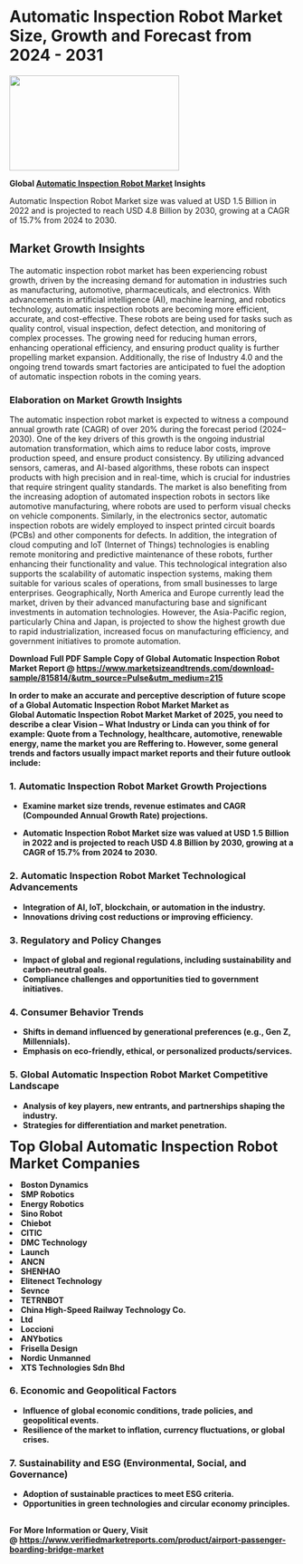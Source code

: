 <H1>Automatic Inspection Robot Market Size, Growth and Forecast from 2024 - 2031</H1><img class="aligncenter size-medium wp-image-584254" src="https://thirdeyenews.in/wp-content/uploads/2024/09/Global-Market-Research-300x168.jpeg" alt="" width="300" height="168" /><p><strong>Global&nbsp;<a href="https://www.marketsizeandtrends.com/download-sample/815814/&amp;utm_source=Pulse&amp;utm_medium=215">Automatic Inspection Robot Market</a> Insights</strong></p><p>Automatic Inspection Robot Market size was valued at USD 1.5 Billion in 2022 and is projected to reach USD 4.8 Billion by 2030, growing at a CAGR of 15.7% from 2024 to 2030.</p><p><h2>Market Growth Insights</h2> The automatic inspection robot market has been experiencing robust growth, driven by the increasing demand for automation in industries such as manufacturing, automotive, pharmaceuticals, and electronics. With advancements in artificial intelligence (AI), machine learning, and robotics technology, automatic inspection robots are becoming more efficient, accurate, and cost-effective. These robots are being used for tasks such as quality control, visual inspection, defect detection, and monitoring of complex processes. The growing need for reducing human errors, enhancing operational efficiency, and ensuring product quality is further propelling market expansion. Additionally, the rise of Industry 4.0 and the ongoing trend towards smart factories are anticipated to fuel the adoption of automatic inspection robots in the coming years. <p><strong></strong></p> <h3>Elaboration on Market Growth Insights</h3> The automatic inspection robot market is expected to witness a compound annual growth rate (CAGR) of over 20% during the forecast period (2024–2030). One of the key drivers of this growth is the ongoing industrial automation transformation, which aims to reduce labor costs, improve production speed, and ensure product consistency. By utilizing advanced sensors, cameras, and AI-based algorithms, these robots can inspect products with high precision and in real-time, which is crucial for industries that require stringent quality standards. The market is also benefiting from the increasing adoption of automated inspection robots in sectors like automotive manufacturing, where robots are used to perform visual checks on vehicle components. Similarly, in the electronics sector, automatic inspection robots are widely employed to inspect printed circuit boards (PCBs) and other components for defects. In addition, the integration of cloud computing and IoT (Internet of Things) technologies is enabling remote monitoring and predictive maintenance of these robots, further enhancing their functionality and value. This technological integration also supports the scalability of automatic inspection systems, making them suitable for various scales of operations, from small businesses to large enterprises. Geographically, North America and Europe currently lead the market, driven by their advanced manufacturing base and significant investments in automation technologies. However, the Asia-Pacific region, particularly China and Japan, is projected to show the highest growth due to rapid industrialization, increased focus on manufacturing efficiency, and government initiatives to promote automation. <p><strong></p><p><span class=""><strong>Download Full PDF Sample Copy of Global Automatic Inspection Robot Market Report</strong> @ <a href="https://www.marketsizeandtrends.com/download-sample/815814/&amp;utm_source=Pulse&amp;utm_medium=215" target="_blank">https://www.marketsizeandtrends.com/download-sample/815814/&amp;utm_source=Pulse&amp;utm_medium=215</a></span></p><p>In order to make an accurate and perceptive description of future scope of a Global&nbsp;Automatic Inspection Robot Market Market as Global&nbsp;Automatic Inspection Robot Market Market of 2025, you need to describe a clear Vision &ndash; What Industry or Linda can you think of for example: Quote from a Technology, healthcare, automotive, renewable energy, name the market you are Reffering to. However, some general trends and factors usually impact market reports and their future outlook include:</p><h3>1.&nbsp;<strong>Automatic Inspection Robot Market Growth Projections</strong></h3><ul><li>Examine market size trends, revenue estimates and CAGR (Compounded Annual Growth Rate) projections.</li><li><p>Automatic Inspection Robot Market size was valued at USD 1.5 Billion in 2022 and is projected to reach USD 4.8 Billion by 2030, growing at a CAGR of 15.7% from 2024 to 2030.</p></li></ul><h3>2.&nbsp;<strong>Automatic Inspection Robot Market Technological Advancements</strong></h3><ul><li>Integration of AI, IoT, blockchain, or automation in the industry.</li><li>Innovations driving cost reductions or improving efficiency.</li></ul><h3>3.&nbsp;<strong>Regulatory and Policy Changes</strong></h3><ul><li>Impact of global and regional regulations, including sustainability and carbon-neutral goals.</li><li>Compliance challenges and opportunities tied to government initiatives.</li></ul><h3>4.&nbsp;<strong>Consumer Behavior Trends</strong></h3><ul><li>Shifts in demand influenced by generational preferences (e.g., Gen Z, Millennials).</li><li>Emphasis on eco-friendly, ethical, or personalized products/services.</li></ul><h3>5.&nbsp;<strong>Global Automatic Inspection Robot Market Competitive Landscape</strong></h3><ul><li>Analysis of key players, new entrants, and partnerships shaping the industry.</li><li>Strategies for differentiation and market penetration.</li></ul><p data-pm-slice="1 1 []"><span style="color: inherit; font-family: inherit; font-size: 25px;">Top Global Automatic Inspection Robot Market Companies</span></p><div class="" data-test-id=""><p><li>Boston Dynamics</li><li> SMP Robotics</li><li> Energy Robotics</li><li> Sino Robot</li><li> Chiebot</li><li> CITIC</li><li> DMC Technology</li><li> Launch</li><li> ANCN</li><li> SHENHAO</li><li> Elitenect Technology</li><li> Sevnce</li><li> TETRNBOT</li><li> China High-Speed Railway Technology Co.</li><li>Ltd</li><li> Loccioni</li><li> ANYbotics</li><li> Frisella Design</li><li> Nordic Unmanned</li><li> XTS Technologies Sdn Bhd</li></p></div><h3>6.&nbsp;<strong>Economic and Geopolitical Factors</strong></h3><ul><li>Influence of global economic conditions, trade policies, and geopolitical events.</li><li>Resilience of the market to inflation, currency fluctuations, or global crises.</li></ul><h3>7.&nbsp;<strong>Sustainability and ESG (Environmental, Social, and Governance)</strong></h3><ul><li>Adoption of sustainable practices to meet ESG criteria.</li><li>Opportunities in green technologies and circular economy principles.</li></ul><h2><strong style="font-size: 14px;">For More Information or Query, Visit @&nbsp;</strong><a style="background-color: #ffffff; font-size: 14px;" href="https://www.marketsizeandtrends.com/report/automatic-inspection-robot-market/" target="_blank">https://www.verifiedmarketreports.com/product/airport-passenger-boarding-bridge-market</a></h2>
